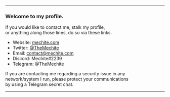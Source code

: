 
---

### Welcome to my profile.
If you would like to contact me, stalk my profile,<br>
or anything along those lines, do so via these links.
- Website: [mechite.com](https://mechite.com/)
- Twitter: [@TheMechite](https://twitter.com/TheMechite)
- Email: [&#099;&#111;&#110;&#116;&#097;&#099;&#116;&#064;&#109;&#101;&#099;&#104;&#105;&#116;&#101;&#046;&#099;&#111;&#109;](mailto:&#099;&#111;&#110;&#116;&#097;&#099;&#116;&#064;&#109;&#101;&#099;&#104;&#105;&#116;&#101;&#046;&#099;&#111;&#109;)
- Discord: Mechite#2239
- Telegram: @TheMechite

If you are contacting me regarding a security issue in any<br/>
network/system I run, please protect your communications<br/>
by using a Telegram secret chat.

---
<!-- Test -->
